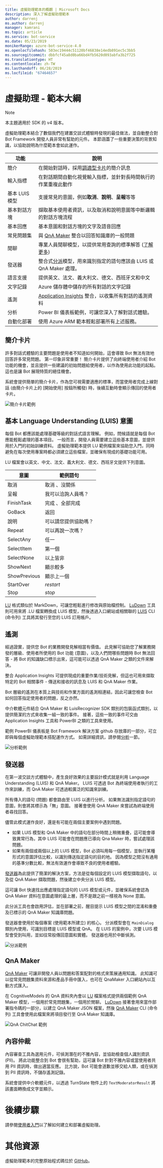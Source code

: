 ```yaml
---
title: 虛擬助理範本的概觀 | Microsoft Docs
description: 深入了解虛擬助理範本
author: darrenj
ms.author: darrenj
manager: kamrani
ms.topic: article
ms.service: bot-service
ms.date: 05/23/2019
monikerRange: azure-bot-service-4.0
ms.openlocfilehash: 503ec19444c51120bf46838e14edb891ec5c3bb5
ms.sourcegitcommit: dbbfcf45a8d0ba66bd4fb5620d093abfa3b2f725
ms.translationtype: HT
ms.contentlocale: zh-TW
ms.lasthandoff: 06/28/2019
ms.locfileid: "67464657"
---
```

# <a name="virtual-assistant---template-outline"></a>虛擬助理 - 範本大綱

> [!NOTE]
> 本主題適用於 SDK 的 v4 版本。 

虛擬助理範本結合了數個我們在建置交談式體驗時發現的最佳做法，並自動整合對 Bot Framework 開發人員非常有幫助的元件。 本節涵蓋了一些重要決策的背景知識，以協助說明為什麼範本會如此運作。

功能      | 說明 |
------------ | -------------
簡介 | 在開始對話時，採用[調適型卡片]()的簡介訊息
輸入指標  | 在對話期間自動化視覺輸入指標，並針對長時間執行的作業重複此動作
基本 LUIS 模型  | 支援常見的意圖，例如**取消**、**說明**、**呈報**等等
基本對話方塊 | 擷取基本使用者資訊，以及取消和說明意圖等中斷邏輯的對話方塊流程
基本回應  | 基本意圖和對話方塊的文字及語音回應
常見問題集 | 與 [QnA Maker](https://www.qnamaker.ai) 整合以回答知識庫的一般問題 
閒聊 | 專業人員閒聊模型，以提供常用查詢的標準解答 ([了解更多](https://docs.microsoft.com/azure/cognitive-services/qnamaker/how-to/chit-chat-knowledge-base))
發送器 | 整合式[分派](https://docs.microsoft.com/azure/bot-service/bot-builder-tutorial-dispatch?view=azure-bot-service-4.0&tabs=csaddref%2Ccsbotconfig)模型，用來識別指定的語句應該由 LUIS 或 QnA Maker 處理。
語言支援 | 提供英文、法文、義大利文、德文、西班牙文和中文
文字記錄 | Azure 儲存體中儲存的所有對話的文字記錄
遙測  | [Application Insights](https://azure.microsoft.com/services/application-insights/) 整合，以收集所有對話的遙測資料
分析 | Power BI 儀表板範例，可讓您深入了解對話式體驗。
自動化部署 | 使用 Azure ARM 範本輕鬆部署所有上述服務。

## <a name="introduction-card"></a>簡介卡片

許多對話式體驗的主要問題是使用者不知道如何開始，這會導致 Bot 無法有效地回答許多常見問題。 第一印象非常重要！ 簡介卡片提供了向終端使用者介紹 Bot 功能的機會，並且提供一些建議的初始問題給使用者，以作為使用此功能的起點。 這也是讓 Bot 展現特質的絕佳機會。

系統會提供簡單的簡介卡片，作為您可視需要適應的標準，而當使用者完成上線對話 (由簡介卡片上的 [開始使用] 按鈕所觸發) 時，後續互動時會顯示傳回的使用者卡片。

![簡介卡片範例](./media/enterprise-template/vabotintrocard.png)

## <a name="basic-language-understanding-luis-intents"></a>基本 Language Understanding (LUIS) 意圖

每個 Bot 都應該能處理基礎等級的對話式語言理解。 例如，問候語就是每個 Bot 應能輕鬆處理的基本項目。 一般而言，開發人員需要建立這些基本意圖，並提供用於入門的初始訓練資料。 虛擬助理範本提供 LU 範例檔案來協助您入門，同時避免在每次使用專案時都必須建立這些檔案，並確保有現成的基礎功能可用。

LU 檔案會以英文、中文、法文、義大利文、德文、西班牙文提供下列意圖。

意圖       | 範例語句 |
-------------|-------------|
取消       |取消  、沒關係 |
呈報     |我可以洽詢人員嗎？ |
FinishTask   |完成  、全部完成 |
GoBack       |返回 |
說明         |可以請您提供協助嗎？ |
Repeat       |可以再說一次嗎？ |
SelectAny    |任一 |
SelectItem   |第一個 |
SelectNone   |以上皆非 |
ShowNext     |顯示較多 |
ShowPrevious |顯示上一個 |
StartOver    |*restart*|
Stop         |*stop*|

[LU](https://github.com/Microsoft/botbuilder-tools/blob/master/packages/Ludown/docs/lu-file-format.md) 格式類似於 MarkDown，可讓您輕鬆進行修改與原始檔控制。 [LuDown](https://github.com/Microsoft/botbuilder-tools/tree/master/packages/Ludown) 工具則可用來將 .LU 檔案轉換成 LUIS 模型，然後透過入口網站或相關聯的 [LUIS](https://github.com/Microsoft/botbuilder-tools/tree/master/packages/LUIS) CLI (命令列) 工具將其發行至您的 LUIS 訂用帳戶。

## <a name="telemetry"></a>遙測

經過證實，提供您 Bot 的業務開發見解相當有價值。 此見解可協助您了解業務開發的層級、使用者所使用的 Bot 功能 (意圖)，以及人們問哪些問題時 Bot 無法回答 - 將 Bot 的知識缺口標示出來，這可能可以透過 QnA Maker 之類的文件來解決。

整合 Application Insights 可提供現成的重要作業/技術見解，但這也可用來擷取特定的 Bot 相關事件 - 傳送和接收的訊息及 LUIS 和 QnA Maker 作業。

Bot 層級的遙測在本質上與技術和作業方面的遙測相連結，因此可讓您檢查 Bot 如何回答指定使用者的問題，反之亦然。

中介軟體元件結合 QnA Maker 和 LuisRecognizer SDK 類別的包裝函式類別，以提供簡潔的方式來收集一組一致的事件。 接著，這些一致的事件可交由 Application Insights 工具和 PowerBI 之類的工具來使用。

範例 PowerBI 儀表板是 Bot Framework 解決方案 github 存放庫的一部分，可立即與每個虛擬助理範本搭配運作方式。 如需詳細資訊，請參閱[分析](https://github.com/Microsoft/AI/blob/master/docs/readme.md#analytics)一節。

![分析範例](./media/enterprise-template/powerbi-conversationanalytics-luisintents.png)

## <a name="dispatcher"></a>發送器

在第一波交談方式體驗中，產生良好效果的主要設計模式就是利用 Language Understanding (LUIS) 和 QnA Maker。 LUIS 可透過 Bot 為終端使用者執行的工作來訓練，而 QnA Maker 可透過較廣泛的知識來訓練。

所有傳入的語句 (問題) 都會路由至 LUIS 以進行分析。 如果無法識別指定語句的意圖，則會將其標示為「無」意圖。 接著會使用 QnA Maker 來嘗試為終端使用者尋找回答。

儘管此模式運作良好，還是有可能在兩個主要案例中遇到問題。

- 如果 LUIS 模型和 QnA Maker 中的語句在部分時間上稍微重疊，這可能會導致異常行為，其中 LUIS 可能會在問題應已導向 Qna Maker 時，嘗試處理該問題。
- 如果有兩個或兩個以上的 LUIS 模型，Bot 必須叫用每一個模型，並執行某種形式的意圖評估比較，以識別傳送指定語句的目的地。 因為模型之間沒有通用的基準分數比較，無法有效運作會導致不良的使用者體驗。

[發送器](https://docs.microsoft.com/azure/bot-service/bot-builder-tutorial-dispatch?view=azure-bot-service-4.0&tabs=csaddref%2Ccsbotconfig)為此提供了簡潔的解決方案，方法是從每個設定的 LUIS 模型擷取語句，以及從 QnA Maker 擷取問題，然後建立中央分派 LUIS 模型。

這可讓 Bot 快速找出應處理指定語句的 LUIS 模型或元件，並確保系統會認為 QnA Maker 資料在意圖處理的最上層，而不是跟之前一樣視為 None 意圖。

此分派工具也會啟用評估，並在部署之前，醒目提示 LUIS 模型之間的混淆和重疊及已標示的 QnA Maker 知識庫問題。

發送器會使用於每個專案 (使用範本所建立) 的核心。 分派模型會在 `MainDialog` 類別內使用，可識別目標是 LUIS 模型或 QnA。 在 LUIS 的案例中，次要 LUIS 模型會受到叫用，並如往常般傳回意圖和實體。 發送器也用於中斷偵測。

![分派範例](./media/enterprise-template/dispatchexample.png)

## <a name="qna-maker"></a>QnA Maker

[QnA Maker](https://www.qnamaker.ai/) 可讓非開發人員以問題和答案配對的格式來策展通用知識。 此知識可以從常見問題集資料來源和產品手冊中匯入，也可在 QnaMaker 入口網站內以互動方式匯入。

在 CognitiveModels 的 QnA 資料夾內會以 [LU](https://github.com/Microsoft/botbuilder-tools/blob/master/packages/Ludown/docs/lu-file-format.md) 檔案格式提供兩個範例 QnA Maker 模型，一個用於常見問題集，一個用於閒聊。 [LuDown](https://github.com/Microsoft/botbuilder-tools/tree/master/packages/Ludown) 接著會用來當作部署指令碼的一部分，以建立 QnA Maker JSON 檔案，然後 [QnA Maker](https://github.com/Microsoft/botbuilder-tools/tree/master/packages/QnAMaker) CLI (命令列) 工具會使用此檔案來將項目發行至 QnA Maker 知識庫。

![QnA ChitChat 範例](./media/enterprise-template/qnachitchatexample.png)

## <a name="content-moderator"></a>內容仲裁

內容審查工具為選用元件，可偵測潛在的不雅內容，並協助檢查個人識別資訊 (PII)。 將此功能整合到 Bot 會很有幫助，這可讓 Bot 針對不雅內容或當使用者共用 PII 資訊時，做出適當反應。 比方說，Bot 可能會道歉並移交給人類，或在偵測到 PII 資訊時，不儲存遙測記錄。

系統會提供中介軟體元件，以透過 TurnState 物件上的 ```TextModeratorResult``` 將該畫面轉換成文字並顯示。

# <a name="next-steps"></a>後續步驟
請參閱[使用者入門](https://github.com/Microsoft/AI/tree/master/docs#tutorials)以了解如何建立和部署虛擬助理。 

# <a name="additional-resources"></a>其他資源
虛擬助理範本的完整原始程式碼位於 [GitHub](https://github.com/Microsoft/AI/)。

